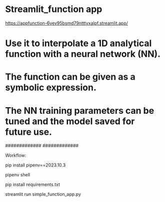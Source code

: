 # Streamlit_function app 

https://appfunction-6vev95bsmd79ntttyxalpf.streamlit.app/

# Use it to interpolate a 1D analytical function with a neural network (NN).


# The function can be given as a symbolic expression.


# The NN training parameters can be tuned and the model saved for future use.


#############
#############



Workflow:

pip install pipenv==2023.10.3

pipenv shell

pip install requirements.txt

streamlit run simple_function_app.py
